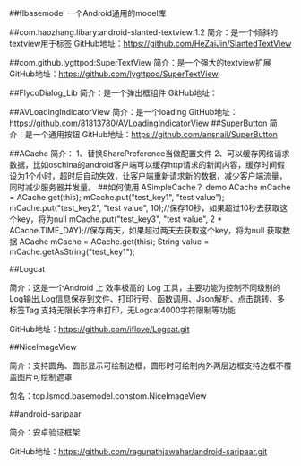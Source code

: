 ##flbasemodel
一个Android通用的model库

##com.haozhang.libary:android-slanted-textview:1.2
简介：是一个倾斜的textview用于标签
GitHub地址：https://github.com/HeZaiJin/SlantedTextView

##com.github.lygttpod:SuperTextView
简介：是一个强大的textview扩展
GitHub地址：https://github.com/lygttpod/SuperTextView

##FlycoDialog_Lib
简介：是一个弹出框组件
GitHub地址：

##AVLoadingIndicatorView
简介：是一个loading
GitHub地址：https://github.com/81813780/AVLoadingIndicatorView
##SuperButton
简介：是一个通用按钮
GitHub地址：https://github.com/ansnail/SuperButton

##ACache
简介：
1、替换SharePreference当做配置文件
2、可以缓存网络请求数据，比如oschina的android客户端可以缓存http请求的新闻内容，缓存时间假设为1个小时，超时后自动失效，让客户端重新请求新的数据，减少客户端流量，同时减少服务器并发量。
##如何使用 ASimpleCache？ demo
ACache mCache = ACache.get(this);
mCache.put("test_key1", "test value");
mCache.put("test_key2", "test value", 10);//保存10秒，如果超过10秒去获取这个key，将为null
mCache.put("test_key3", "test value", 2 * ACache.TIME_DAY);//保存两天，如果超过两天去获取这个key，将为null
获取数据
ACache mCache = ACache.get(this);
String value = mCache.getAsString("test_key1");

##Logcat

简介：这是一个Android 上 效率极高的 Log 工具，主要功能为控制不同级别的Log输出,Log信息保存到文件、打印行号、函数调用、Json解析、点击跳转、多标签Tag 支持无限长字符串打印，无Logcat4000字符限制等功能

GitHub地址：https://github.com/iflove/Logcat.git

##NiceImageView

简介：支持圆角、圆形显示可绘制边框，圆形时可绘制内外两层边框支持边框不覆盖图片可绘制遮罩

包名：top.lsmod.basemodel.constom.NiceImageView

##android-saripaar

简介：安卓验证框架

GitHub地址：https://github.com/ragunathjawahar/android-saripaar.git




